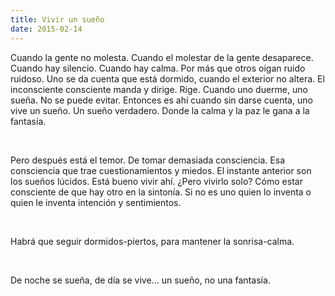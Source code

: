 ```yaml
---
title: Vivir un sueño
date: 2015-02-14
---
```


Cuando la gente no molesta. Cuando el molestar de la gente desaparece. Cuando hay silencio. Cuando hay calma. Por más que otros oigan ruido ruidoso.
Uno se da cuenta que está dormido, cuando el exterior no altera. El inconsciente consciente manda y dirige. Rige. Cuando uno duerme, uno sueña. No se puede evitar. Entonces es ahí cuando sin darse cuenta, uno vive un sueño.  Un sueño verdadero. Donde la calma y la paz le gana a la fantasía.

<br>

Pero después está el temor. De tomar demasiada consciencia. Esa consciencia que trae cuestionamientos y miedos. El instante anterior son los sueños lúcidos. Está bueno vivir ahí. ¿Pero vivirlo solo? Cómo estar consciente de que hay otro en la sintonía. Si no es uno quien lo inventa o quien le inventa intención y sentimientos.

<br>

Habrá que seguir dormidos-piertos, para mantener la sonrisa-calma.

<br>

De noche se sueña, de día se vive... un sueño, no una fantasía.
